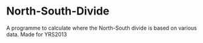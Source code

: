 North-South-Divide
==================

A programme to calculate where the North-South divide is based on various data. Made for YRS2013
